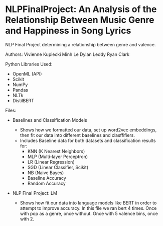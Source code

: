 # NLPFinalProject: An Analysis of the Relationship Between Music Genre and Happiness in Song Lyrics
NLP Final Project determining a relationship between genre and valence.

Authors: 
Vivienne Kupiecki
Minh Le
Dylan Leddy
Ryan Clark

Python Libraries Used: 
- OpenML (API) 
- Scikit 
- NumPy 
- Pandas 
- NLTk 
- DistilBERT 

Files:
- Baselines and Classification Models 
  - Shows how we formatted our data, set up word2vec embeddings, 
    then fit our data into different baselines and clasffifiers. 
  - Includes Baseline data for both datasets and classification results for: 
    - KNN (K Nearest Neighbors)
    - MLP (Multi-layer Perceptron)
    - LR (Linear Regression)
    - SGD (Linear Classifier, Scikit) 
    - NB (Naive Bayes)
    - Baseline Accuracy 
    - Random Accuracy 
   
- NLP Final Project: LM 
    - Shows how fit our data into language models like BERT in order to attempt 
    to improve accuracy. In this file we ran bert 4 times.  Once with pop as a genre, once without.
    Once with 5 valence bins, once with 2.

